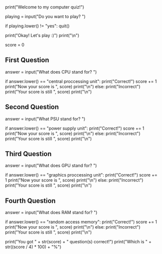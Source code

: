 print("Welcome to my computer quiz!")

playing = input("Do you want to play? ")

if playing.lower() != "yes":
    quit()

print("Okay! Let's play :)")
print("\n")

score = 0

## First Question
answer = input("What does CPU stand for? ")

if answer.lower() == "central proccessing unit":
    print("Correct!")
    score += 1
    print("Now your score is ", score)
    print("\n")
else:
    print("Incorrect")
    print("Your score is still ", score)
    print("\n")

## Second Question
answer = input("What PSU stand for? ")

if answer.lower() == "power supply unit":
    print("Correct!")
    score += 1
    print("Now your score is ", score)
    print("\n")
else:
    print("Incorrect")
    print("Your score is still ", score)
    print("\n")

## Third Question
answer = input("What does GPU stand for? ")

if answer.lower() == "graphics proccessing unit":
    print("Correct!")
    score += 1
    print("Now your score is ", score)
    print("\n")
else:
    print("Incorrect")
    print("Your score is still ", score)
    print("\n")

## Fourth Question
answer = input("What does RAM stand for? ")

if answer.lower() == "random access memory":
    print("Correct!")
    score += 1
    print("Now your score is ", score)
    print("\n")
else:
    print("Incorrect")
    print("Your score is still ", score)
    print("\n")

print("You got " + str(score) + " question(s) correct!")
print("Which is " + str((score / 4) * 100) + "%")
